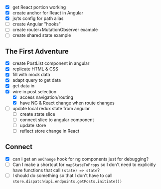 - [x] get React portion working
- [x] create anchor for React in Angular
- [x] js/ts config for path alias
- [ ] create Angular "hooks"
- [ ] create router+MutationObserver example
- [ ] create shared state example

## The First Adventure

- [x] create PostList component in angular
- [x] replicate HTML & CSS
- [x] fill with mock data
- [x] adapt query to get data
- [x] get data in
- [x] wire in post selection
	- [x] access navigation/routing
	- [x] have NG & React change when route changes
- [ ] update local redux state from angular
	- [ ] create state slice
	- [ ] connect slice to angular component
	- [ ] update store
	- [ ] reflect store change in React

## Connect

- [x] can i get an `onChange` hook for ng components just for debugging?
- [ ] Can I make a shortcut for `mapStateToProps` so I don't need to explicitly have functions that
  call `(state) => state`?
- [ ] I should do something so that I don't have to call `store.dispatch(api.endpoints.getPosts.initiate())`
